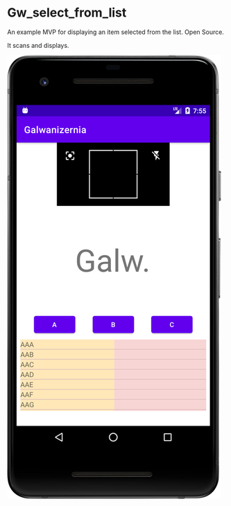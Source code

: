 # Gw_select_from_list
An example MVP for displaying an item selected from the list. Open Source.


It scans and displays.


![alt text](https://github.com/danex11/Gw_select_from_list/blob/master/Screenshot_20230508_095551.png?raw=true)
